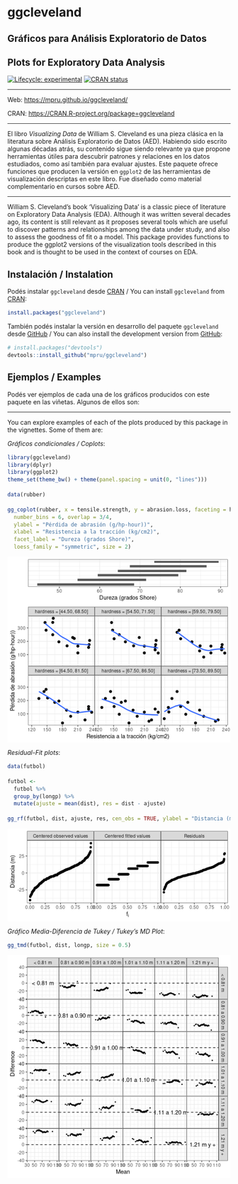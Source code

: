 
<!-- README.md is generated from README.Rmd. Please edit that file -->

# ggcleveland

## Gráficos para Análisis Exploratorio de Datos

## Plots for Exploratory Data Analysis

<!-- badges: start -->

[![Lifecycle:
experimental](https://img.shields.io/badge/lifecycle-experimental-orange.svg)](https://lifecycle.r-lib.org/articles/stages.html)
[![CRAN
status](https://www.r-pkg.org/badges/version/ggcleveland)](https://CRAN.R-project.org/package=ggcleveland)
<!-- badges: end -->

------------------------------------------------------------------------

Web: <https://mpru.github.io/ggcleveland/>

CRAN: <https://CRAN.R-project.org/package=ggcleveland>

------------------------------------------------------------------------

El libro *Visualizing Data* de William S. Cleveland es una pieza clásica
en la literatura sobre Análisis Exploratorio de Datos (AED). Habiendo
sido escrito algunas décadas atrás, su contenido sigue siendo relevante
ya que propone herramientas útiles para descubrir patrones y relaciones
en los datos estudiados, como así también para evaluar ajustes. Este
paquete ofrece funciones que producen la versión en `ggplot2` de las
herramientas de visualización descriptas en este libro. Fue diseñado
como material complementario en cursos sobre AED.

------------------------------------------------------------------------

William S. Cleveland’s book ‘Visualizing Data’ is a classic piece of
literature on Exploratory Data Analysis (EDA). Although it was written
several decades ago, its content is still relevant as it proposes
several tools which are useful to discover patterns and relationships
among the data under study, and also to assess the goodness of fit o a
model. This package provides functions to produce the ggplot2 versions
of the visualization tools described in this book and is thought to be
used in the context of courses on EDA.

## Instalación / Instalation

Podés instalar `ggcleveland` desde
[CRAN](https://CRAN.R-project.org/package=ggcleveland) / You can install
`ggcleveland` from
[CRAN](https://CRAN.R-project.org/package=ggcleveland):

``` r
install.packages("ggcleveland")
```

También podés instalar la versión en desarrollo del paquete
`ggcleveland` desde [GitHub](https://github.com/mpru/ggcleveland) / You
can also install the development version from
[GitHub](https://github.com/mpru/ggcleveland):

``` r
# install.packages("devtools")
devtools::install_github("mpru/ggcleveland")
```

## Ejemplos / Examples

Podés ver ejemplos de cada una de los gráficos producidos con este
paquete en las viñetas. Algunos de ellos son:

------------------------------------------------------------------------

You can explore examples of each of the plots produced by this package
in the vignettes. Some of them are:

*Gráficos condicionales / Coplots*:

``` r
library(ggcleveland)
library(dplyr)
library(ggplot2)
theme_set(theme_bw() + theme(panel.spacing = unit(0, "lines")))

data(rubber)

gg_coplot(rubber, x = tensile.strength, y = abrasion.loss, faceting = hardness,
  number_bins = 6, overlap = 3/4,
  ylabel = "Pérdida de abrasión (g/hp-hour))",
  xlabel = "Resistencia a la tracción (kg/cm2)",
  facet_label = "Dureza (grados Shore)", 
  loess_family = "symmetric", size = 2)
```

<img src="man/figures/README-unnamed-chunk-2-1.png" style="display: block; margin: auto;" />

*Residual-Fit plots*:

``` r
data(futbol)

futbol <- 
  futbol %>% 
  group_by(longp) %>% 
  mutate(ajuste = mean(dist), res = dist - ajuste)

gg_rf(futbol, dist, ajuste, res, cen_obs = TRUE, ylabel = "Distancia (m)")
```

<img src="man/figures/README-unnamed-chunk-3-1.png" style="display: block; margin: auto;" />

*Gráfico Media-Diferencia de Tukey / Tukey’s MD Plot*:

``` r
gg_tmd(futbol, dist, longp, size = 0.5)
```

<img src="man/figures/README-unnamed-chunk-4-1.png" style="display: block; margin: auto;" />
